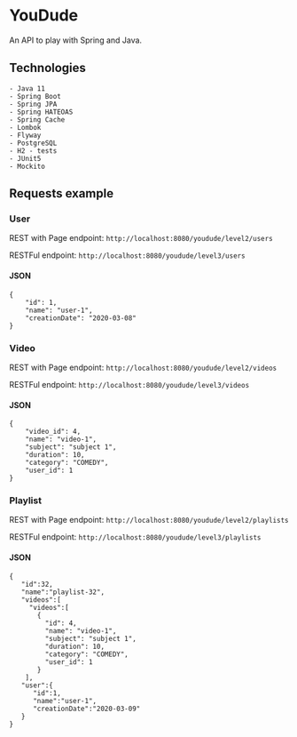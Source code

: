 # YouDude
An API to play with Spring and Java.

## Technologies
    - Java 11
    - Spring Boot
    - Spring JPA
    - Spring HATEOAS
    - Spring Cache
    - Lombok
    - Flyway
    - PostgreSQL
    - H2 - tests
    - JUnit5
    - Mockito

## Requests example

### User
REST with Page endpoint: `http://localhost:8080/youdude/level2/users`

RESTFul endpoint: `http://localhost:8080/youdude/level3/users`

#### JSON

    {
        "id": 1,
        "name": "user-1",
        "creationDate": "2020-03-08"
    }

### Video
REST with Page endpoint: `http://localhost:8080/youdude/level2/videos`

RESTFul endpoint: `http://localhost:8080/youdude/level3/videos`

#### JSON

    {
        "video_id": 4,
        "name": "video-1",
        "subject": "subject 1",
        "duration": 10,
        "category": "COMEDY",
        "user_id": 1
    }

### Playlist
REST with Page endpoint: `http://localhost:8080/youdude/level2/playlists`

RESTFul endpoint: `http://localhost:8080/youdude/level3/playlists`

#### JSON

    {
       "id":32,
       "name":"playlist-32",
       "videos":[
         "videos":[
           {
             "id": 4,
             "name": "video-1",
             "subject": "subject 1",
             "duration": 10,
             "category": "COMEDY",
             "user_id": 1
           }
        ],
       "user":{
          "id":1,
          "name":"user-1",
          "creationDate":"2020-03-09"
       }
    }
